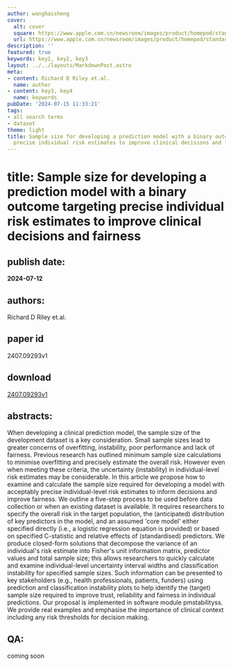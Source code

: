 ```yaml
---
author: wanghaisheng
cover:
  alt: cover
  square: https://www.apple.com.cn/newsroom/images/product/homepod/standard/Apple-HomePod-hero-230118_big.jpg.large_2x.jpg
  url: https://www.apple.com.cn/newsroom/images/product/homepod/standard/Apple-HomePod-hero-230118_big.jpg.large_2x.jpg
description: ''
featured: true
keywords: key1, key2, key3
layout: ../../layouts/MarkdownPost.astro
meta:
- content: Richard D Riley et.al.
  name: author
- content: key3, key4
  name: keywords
pubDate: '2024-07-15 11:33:21'
tags:
- all search terms
- dataset
theme: light
title: Sample size for developing a prediction model with a binary outcome targeting
  precise individual risk estimates to improve clinical decisions and fairness
---
```


# title: Sample size for developing a prediction model with a binary outcome targeting precise individual risk estimates to improve clinical decisions and fairness 
## publish date: 
**2024-07-12** 
## authors: 
  Richard D Riley et.al. 
## paper id
2407.09293v1
## download
[2407.09293v1](http://arxiv.org/abs/2407.09293v1)
## abstracts:
When developing a clinical prediction model, the sample size of the development dataset is a key consideration. Small sample sizes lead to greater concerns of overfitting, instability, poor performance and lack of fairness. Previous research has outlined minimum sample size calculations to minimise overfitting and precisely estimate the overall risk. However even when meeting these criteria, the uncertainty (instability) in individual-level risk estimates may be considerable. In this article we propose how to examine and calculate the sample size required for developing a model with acceptably precise individual-level risk estimates to inform decisions and improve fairness. We outline a five-step process to be used before data collection or when an existing dataset is available. It requires researchers to specify the overall risk in the target population, the (anticipated) distribution of key predictors in the model, and an assumed 'core model' either specified directly (i.e., a logistic regression equation is provided) or based on specified C-statistic and relative effects of (standardised) predictors. We produce closed-form solutions that decompose the variance of an individual's risk estimate into Fisher's unit information matrix, predictor values and total sample size; this allows researchers to quickly calculate and examine individual-level uncertainty interval widths and classification instability for specified sample sizes. Such information can be presented to key stakeholders (e.g., health professionals, patients, funders) using prediction and classification instability plots to help identify the (target) sample size required to improve trust, reliability and fairness in individual predictions. Our proposal is implemented in software module pmstabilityss. We provide real examples and emphasise the importance of clinical context including any risk thresholds for decision making.
## QA:
coming soon
